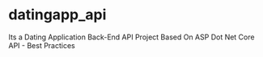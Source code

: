# datingapp_api
Its a Dating Application Back-End API Project Based On ASP Dot Net Core API - Best Practices 
